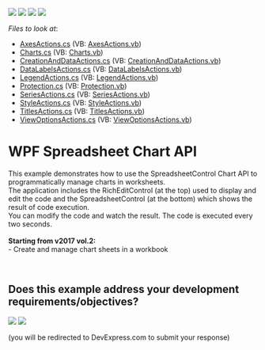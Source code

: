 <!-- default badges list -->
![](https://img.shields.io/endpoint?url=https://codecentral.devexpress.com/api/v1/VersionRange/128612800/14.1.5%2B)
[![](https://img.shields.io/badge/Open_in_DevExpress_Support_Center-FF7200?style=flat-square&logo=DevExpress&logoColor=white)](https://supportcenter.devexpress.com/ticket/details/T113198)
[![](https://img.shields.io/badge/📖_How_to_use_DevExpress_Examples-e9f6fc?style=flat-square)](https://docs.devexpress.com/GeneralInformation/403183)
[![](https://img.shields.io/badge/💬_Leave_Feedback-feecdd?style=flat-square)](#does-this-example-address-your-development-requirementsobjectives)
<!-- default badges end -->
<!-- default file list -->
*Files to look at*:

* [AxesActions.cs](./CS/SpreadsheetWPFChartAPISamples/CodeExamples/AxesActions.cs) (VB: [AxesActions.vb](./VB/SpreadsheetWPFChartAPISamples/CodeExamples/AxesActions.vb))
* [Charts.cs](./CS/SpreadsheetWPFChartAPISamples/CodeExamples/Charts.cs) (VB: [Charts.vb](./VB/SpreadsheetWPFChartAPISamples/CodeExamples/Charts.vb))
* [CreationAndDataActions.cs](./CS/SpreadsheetWPFChartAPISamples/CodeExamples/CreationAndDataActions.cs) (VB: [CreationAndDataActions.vb](./VB/SpreadsheetWPFChartAPISamples/CodeExamples/CreationAndDataActions.vb))
* [DataLabelsActions.cs](./CS/SpreadsheetWPFChartAPISamples/CodeExamples/DataLabelsActions.cs) (VB: [DataLabelsActions.vb](./VB/SpreadsheetWPFChartAPISamples/CodeExamples/DataLabelsActions.vb))
* [LegendActions.cs](./CS/SpreadsheetWPFChartAPISamples/CodeExamples/LegendActions.cs) (VB: [LegendActions.vb](./VB/SpreadsheetWPFChartAPISamples/CodeExamples/LegendActions.vb))
* [Protection.cs](./CS/SpreadsheetWPFChartAPISamples/CodeExamples/Protection.cs) (VB: [Protection.vb](./VB/SpreadsheetWPFChartAPISamples/CodeExamples/Protection.vb))
* [SeriesActions.cs](./CS/SpreadsheetWPFChartAPISamples/CodeExamples/SeriesActions.cs) (VB: [SeriesActions.vb](./VB/SpreadsheetWPFChartAPISamples/CodeExamples/SeriesActions.vb))
* [StyleActions.cs](./CS/SpreadsheetWPFChartAPISamples/CodeExamples/StyleActions.cs) (VB: [StyleActions.vb](./VB/SpreadsheetWPFChartAPISamples/CodeExamples/StyleActions.vb))
* [TitlesActions.cs](./CS/SpreadsheetWPFChartAPISamples/CodeExamples/TitlesActions.cs) (VB: [TitlesActions.vb](./VB/SpreadsheetWPFChartAPISamples/CodeExamples/TitlesActions.vb))
* [ViewOptionsActions.cs](./CS/SpreadsheetWPFChartAPISamples/CodeExamples/ViewOptionsActions.cs) (VB: [ViewOptionsActions.vb](./VB/SpreadsheetWPFChartAPISamples/CodeExamples/ViewOptionsActions.vb))
<!-- default file list end -->
# WPF Spreadsheet Chart API


This example demonstrates how to use the SpreadsheetControl Chart API to programmatically manage charts in worksheets.<br>The application includes the RichEditControl (at the top) used to display and edit the code and the SpreadsheetControl (at the bottom) which shows the result of code execution.<br>You can modify the code and watch the result. The code is executed every two seconds.<br><br><strong>Starting from v2017 vol.2:</strong><br>- Create and manage chart sheets in a workbook

<br/>


<!-- feedback -->
## Does this example address your development requirements/objectives?

[<img src="https://www.devexpress.com/support/examples/i/yes-button.svg"/>](https://www.devexpress.com/support/examples/survey.xml?utm_source=github&utm_campaign=wpf-spreadsheet-chart-api&~~~was_helpful=yes) [<img src="https://www.devexpress.com/support/examples/i/no-button.svg"/>](https://www.devexpress.com/support/examples/survey.xml?utm_source=github&utm_campaign=wpf-spreadsheet-chart-api&~~~was_helpful=no)

(you will be redirected to DevExpress.com to submit your response)
<!-- feedback end -->
